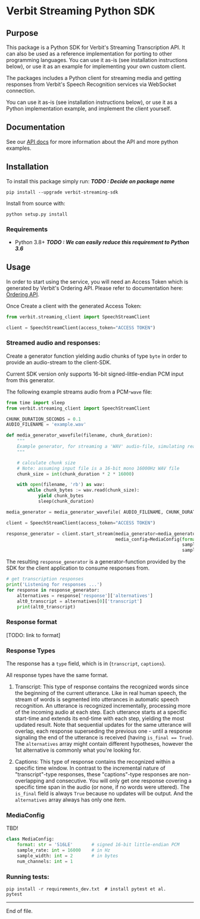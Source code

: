 # Verbit Streaming Python SDK

## Purpose

This package is a Python SDK for Verbit's Streaming Transcription API.
It can also be used as a reference implementation for porting to other programming languages.
You can use it as-is (see installation instructions below), or use it as
an example for implementing your own custom client.

The packages includes a Python client for streaming media and getting responses from Verbit's
Speech Recognition services via WebSocket connection.

You can use it as-is (see installation instructions below), or use it as
a Python implementation example, and implement the client yourself.


## Documentation

See our [API docs](https://www.XXXX.ai/docs) for more information about the API and
more python examples.

## Installation

To install this package simply run:  ***TODO : Decide on package name***

    pip install --upgrade verbit-streaming-sdk

Install from source with:

    python setup.py install

### Requirements

- Python 3.8+  ***TODO : We can easily reduce this requirement to Python 3.6***

## Usage

In order to start using the service, you will need an Access Token which is generated by Verbit's Ordering API.
Please refer to documentation here: [Ordering API](https://app.swaggerhub.com/apis-docs/Verbit/Transcript/0.8#).

Once Create a client with the
generated Access Token:

```example_create_client.py
from verbit.streaming_client import SpeechStreamClient

client = SpeechStreamClient(access_token="ACCESS TOKEN")
```

### Streamed audio and responses:

Create a generator function yielding audio chunks of type `byte` in order to provide an audio-stream to the client-SDK.

Current SDK version only supports 16-bit signed-little-endian PCM input from this generator.

The following example streams audio from a PCM-`wave` file:

```example_stream_wav.py
from time import sleep
from verbit.streaming_client import SpeechStreamClient

CHUNK_DURATION_SECONDS = 0.1
AUDIO_FILENAME = 'example.wav'

def media_generator_wavefile(filename, chunk_duration):
    """
    Example generator, for streaming a 'WAV' audio-file, simulating realtime playback-rate using sleep()
    """

    # calculate chunk size
    # Note: assuming input file is a 16-bit mono 16000Hz WAV file
    chunk_size = int(chunk_duration * 2 * 16000)

    with open(filename, 'rb') as wav:
        while chunk_bytes := wav.read(chunk_size):
            yield chunk_bytes
            sleep(chunk_duration)

media_generator = media_generator_wavefile( AUDIO_FILENAME, CHUNK_DURATION_SECONDS)

client = SpeechStreamClient(access_token="ACCESS TOKEN")

response_generator = client.start_stream(media_generator=media_generator,
                                         media_config=MediaConfig(format='S16LE',     # signed 16-bit little-endian PCM
                                                                  sample_rate=16000,  # in Hz
                                                                  sample_width=2))    # in bytes
```

The resulting `response_generator` is a generator-function provided by the SDK for the client application to consume responses from.

```example_stream_wav.py
# get transcription responses
print('Listening for responses ...')
for response in response_generator:
    alternatives = response['response']['alternatives']
    alt0_transcript = alternatives[0]['transcript']
    print(alt0_transcript)
```

### Response format

[TODO: link to format]

### Response Types

The response has a `type` field, which is in (`transcript`, `captions`).

All response types have the same format.

1. Transcript: This type of response contains the recognized words since the beginning of the current utterance. Like in real human speech, the stream of words is segmented into utterances in automatic speech recognition. An utterance is recognized incrementally, processing more of the incoming audio at each step. Each utterance starts at a specific start-time and extends its end-time with each step, yielding the most updated result.
Note that sequential updates for the same utterance will overlap, each response superseding the previous one - until a response signaling the end of the utterance is received (having `is_final == True`). 
The `alternatives` array might contain different hypotheses, however the 1st alternative is commonly what you're looking for.

2. Captions: This type of response contains the recognized within a specific time window. In contrast to the incremental nature of "transcript"-type responses, these "captions"-type responses are non-overlapping and consecutive. You will only get one response covering a specific time span in the audio (or none, if no words were uttered). 
The `is_final` field is always `True` because no updates will be output. And the `alternatives` array always has only one item.
### MediaConfig

TBD!

```python
class MediaConfig:
    format: str = 'S16LE'       # signed 16-bit little-endian PCM
    sample_rate: int = 16000    # in Hz
    sample_width: int = 2       # in bytes
    num_channels: int = 1
```
### Running tests:
```
pip install -r requirements_dev.txt  # install pytest et al.
pytest
```

----
End of file.